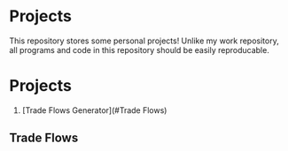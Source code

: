 # Projects

This repository stores some personal projects! Unlike my work repository, all programs and code in this repository should be easily reproducable.

# Projects

1. [Trade Flows Generator](#Trade Flows)

## Trade Flows



